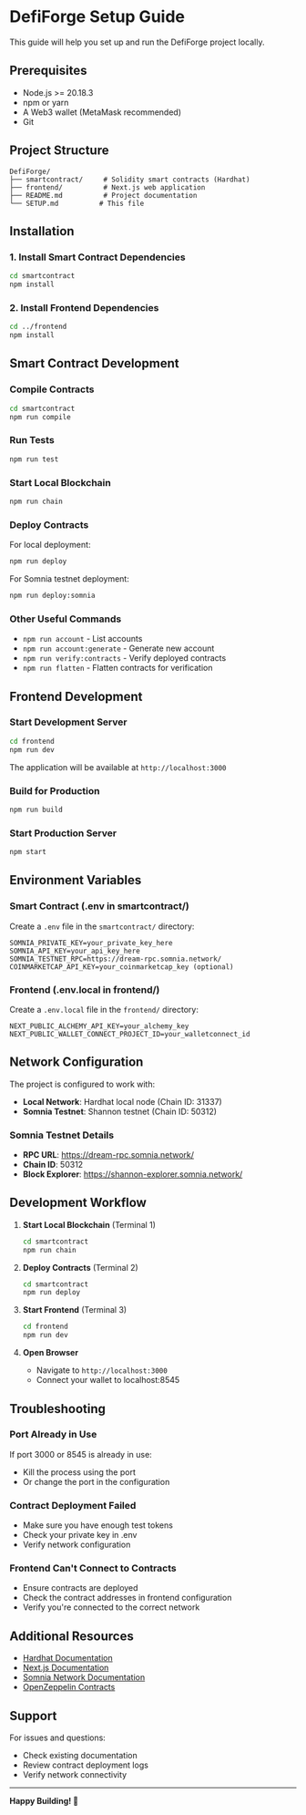 # DefiForge Setup Guide

This guide will help you set up and run the DefiForge project locally.

## Prerequisites

- Node.js >= 20.18.3
- npm or yarn
- A Web3 wallet (MetaMask recommended)
- Git

## Project Structure

```
DefiForge/
├── smartcontract/     # Solidity smart contracts (Hardhat)
├── frontend/          # Next.js web application
├── README.md          # Project documentation
└── SETUP.md          # This file
```

## Installation

### 1. Install Smart Contract Dependencies

```bash
cd smartcontract
npm install
```

### 2. Install Frontend Dependencies

```bash
cd ../frontend
npm install
```

## Smart Contract Development

### Compile Contracts

```bash
cd smartcontract
npm run compile
```

### Run Tests

```bash
npm run test
```

### Start Local Blockchain

```bash
npm run chain
```

### Deploy Contracts

For local deployment:
```bash
npm run deploy
```

For Somnia testnet deployment:
```bash
npm run deploy:somnia
```

### Other Useful Commands

- `npm run account` - List accounts
- `npm run account:generate` - Generate new account
- `npm run verify:contracts` - Verify deployed contracts
- `npm run flatten` - Flatten contracts for verification

## Frontend Development

### Start Development Server

```bash
cd frontend
npm run dev
```

The application will be available at `http://localhost:3000`

### Build for Production

```bash
npm run build
```

### Start Production Server

```bash
npm start
```

## Environment Variables

### Smart Contract (.env in smartcontract/)

Create a `.env` file in the `smartcontract/` directory:

```env
SOMNIA_PRIVATE_KEY=your_private_key_here
SOMNIA_API_KEY=your_api_key_here
SOMNIA_TESTNET_RPC=https://dream-rpc.somnia.network/
COINMARKETCAP_API_KEY=your_coinmarketcap_key (optional)
```

### Frontend (.env.local in frontend/)

Create a `.env.local` file in the `frontend/` directory:

```env
NEXT_PUBLIC_ALCHEMY_API_KEY=your_alchemy_key
NEXT_PUBLIC_WALLET_CONNECT_PROJECT_ID=your_walletconnect_id
```

## Network Configuration

The project is configured to work with:
- **Local Network**: Hardhat local node (Chain ID: 31337)
- **Somnia Testnet**: Shannon testnet (Chain ID: 50312)

### Somnia Testnet Details

- **RPC URL**: https://dream-rpc.somnia.network/
- **Chain ID**: 50312
- **Block Explorer**: https://shannon-explorer.somnia.network/

## Development Workflow

1. **Start Local Blockchain** (Terminal 1)
   ```bash
   cd smartcontract
   npm run chain
   ```

2. **Deploy Contracts** (Terminal 2)
   ```bash
   cd smartcontract
   npm run deploy
   ```

3. **Start Frontend** (Terminal 3)
   ```bash
   cd frontend
   npm run dev
   ```

4. **Open Browser**
   - Navigate to `http://localhost:3000`
   - Connect your wallet to localhost:8545

## Troubleshooting

### Port Already in Use

If port 3000 or 8545 is already in use:
- Kill the process using the port
- Or change the port in the configuration

### Contract Deployment Failed

- Make sure you have enough test tokens
- Check your private key in .env
- Verify network configuration

### Frontend Can't Connect to Contracts

- Ensure contracts are deployed
- Check the contract addresses in frontend configuration
- Verify you're connected to the correct network

## Additional Resources

- [Hardhat Documentation](https://hardhat.org/docs)
- [Next.js Documentation](https://nextjs.org/docs)
- [Somnia Network Documentation](https://docs.somnia.network/)
- [OpenZeppelin Contracts](https://docs.openzeppelin.com/contracts)

## Support

For issues and questions:
- Check existing documentation
- Review contract deployment logs
- Verify network connectivity

---

**Happy Building! 🚀**

